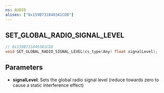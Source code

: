 ```yaml
---
ns: AUDIO
alises: ["0x159B7318403A1CD8"]
---
```

## SET_GLOBAL_RADIO_SIGNAL_LEVEL

```c
// 0x159B7318403A1CD8
void SET_GLOBAL_RADIO_SIGNAL_LEVEL(cs_type(Any) float signalLevel);
```


## Parameters
* **signalLevel**: Sets the global radio signal level (reduce towards zero to cause a static interference effect)

